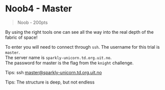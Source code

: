 # Noob4 - Master
> Noob - 200pts

By using the right tools one can see all the way into the real depth of the fabric of space!

To enter you will need to connect through `ssh`.
The username for this trial is `master`.  
The server name is `sparkly-unicorn.td.org.uit.no`.   
The password for master is the flag from the `knight` challenge.


Tips: ssh master@sparkly-unicorn.td.org.uit.no

Tips: The structure is deep, but not endless

